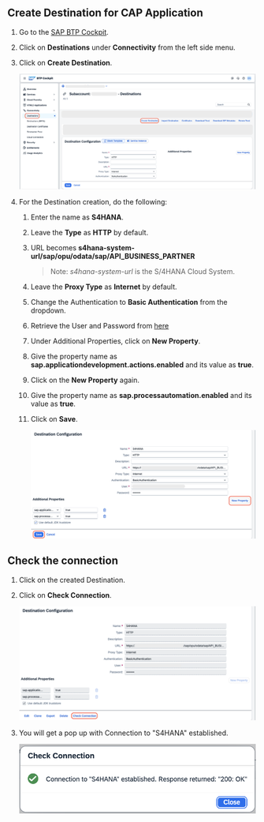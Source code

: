 ## Create Destination for CAP Application

1. Go to the [SAP BTP Cockpit](https://emea.cockpit.btp.cloud.sap/cockpit#/globalaccount/a9030b2a-ed51-438e-9166-241ce6c0291d/subaccount/643ae448-ea81-4fea-8d95-fb010e4d9f50/subaccountoverview).

2. Click on **Destinations** under **Connectivity** from the left side menu.

3. Click on **Create Destination**.

    ![destination](./images/destination-cap/create_destination.png)

4. For the Destination creation, do the following:

    1. Enter the name as **S4HANA**.

    2. Leave the **Type** as **HTTP** by default.

    3. URL becomes **s4hana-system-url/sap/opu/odata/sap/API_BUSINESS_PARTNER**

        > Note: *s4hana-system-url* is the S/4HANA Cloud System.

    4. Leave the **Proxy Type** as **Internet** by default.

    5. Change the Authentication to **Basic Authentication** from the dropdown.

    6. Retrieve the User and Password from [here](./s4hanasystem.md) 

    7. Under Additional Properties, click on **New Property**.

    8. Give the property name as **sap.applicationdevelopment.actions.enabled** and its value as **true**.

    9. Click on the **New Property** again.

    10. Give the property name as **sap.processautomation.enabled** and its value as **true**.

    11. Click on **Save**.

        ![destination](./images/destination-s4hana/s4hana_destination.png)

## Check the connection

1. Click on the created Destination.

2. Click on **Check Connection**.

    ![destination](./images/destination-s4hana/check_connection.png)

3. You will get a pop up with Connection to "S4HANA" established.

    ![destination](./images/destination-s4hana/connection_established.png)
